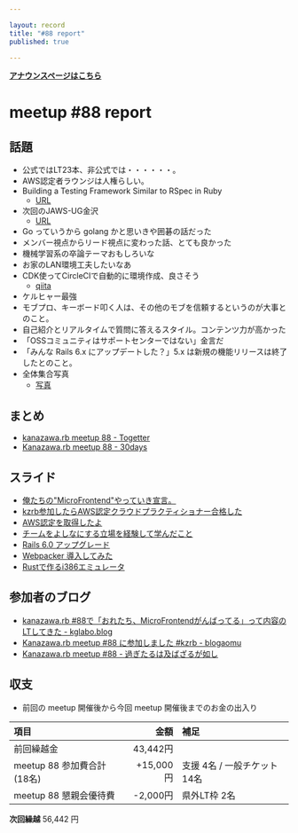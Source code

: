 ```yaml
---

layout: record
title: "#88 report"
published: true

---
```


<div style="text-align: left;"><a href="./"><strong>アナウンスページはこちら</strong></a></div>

# meetup #88 report

## 話題

* 公式ではLT23本、非公式では・・・・・・。
* AWS認定者ラウンジは人権らしい。
* Building a Testing Framework Similar to RSpec in Ruby
  + [URL](https://ksylvest.com/posts/2018-08-01/building-a-testing-framework-similar-to-rspec-in-ruby)
* 次回のJAWS-UG金沢
  + [URL](https://jawsug-kanazawa.doorkeeper.jp/events/101851)
* Go っていうから golang かと思いきや囲碁の話だった
* メンバー視点からリード視点に変わった話、とても良かった
* 機械学習系の卒論テーマおもしろいな
* お家のLAN環境工夫したいなあ
* CDK使ってCircleCIで自動的に環境作成、良さそう
  + [qiita](https://qiita.com/BeMarble/items/b2fd62e942ae1438477c)
* ケルヒャー最強
* モブプロ、キーボード叩く人は、その他のモブを信頼するというのが大事とのこと。
* 自己紹介とリアルタイムで質問に答えるスタイル。コンテンツ力が高かった
* 「OSSコミュニティはサポートセンターではない」金言だ
* 「みんな Rails 6.x にアップデートした？」5.x は新規の機能リリースは終了したとのこと。
* 全体集合写真
  + [写真](https://twitter.com/kiyohara/status/1208298663027466240)

## まとめ

* [kanazawa.rb meetup 88 - Togetter](https://togetter.com/li/1446761)
* [Kanazawa.rb meetup 88 - 30days](https://30d.jp/kzrb/78/)


## スライド

* [俺たちの"MicroFrontend"やっていき宣言。](https://speakerdeck.com/yu_kgr/declaration-to-do-our-microfrontend)
* [kzrb参加したらAWS認定クラウドプラクティショナー合格した](https://speakerdeck.com/cottondesu/aws-certified-cloud-practitioner-passed)
* [AWS認定を取得したよ](https://speakerdeck.com/takayukiatkwsk/awsren-ding-woqu-de-sitayo-number-kzrb)
* [チームをよしなにする立場を経験して学んだこと](https://speakerdeck.com/kentarom/things-i-have-learned-in-leading-the-team)
* [Rails 6.0 アップグレード](https://speakerdeck.com/taketo1113/rails-6-dot-0-atupuguredo-kanazawa-dot-rb-number-88-lt)
* [Webpacker 導入してみた](https://speakerdeck.com/taketo1113/webpacker-dao-ru-sitemita-kanazawa-dot-rb-number-88-lt)
* [Rustで作るi386エミュレータ](https://speakerdeck.com/krhitoshi/rustdezuo-rui386emiyureta)

## 参加者のブログ

* [kanazawa.rb #88で「おれたち、MicroFrontendがんばってる」って内容のLTしてきた \- kglabo.blog](https://blog.kglabo.com/entry/2019/12/24/141723)
* [Kanazawa.rb meetup #88 に参加しました #kzrb \- blogaomu](https://www.blogaomu.com/entry/kzrb88)
* [Kanazawa.rb meetup #88 \- 過ぎたるは及ばざるが如し](https://www.aligatame.net/entry/2019/12/24/204043)

## 収支

* 前回の meetup 開催後から今回 meetup 開催後までのお金の出入り

|項目                           |金額         |補足                                               |
|:------------------------------|------------:|:--------------------------------------------------|
| 前回繰越金                    |    43,442円 |                                                   |
| meetup 88 参加費合計(18名)    |   +15,000円 | 支援 4名 / 一般チケット 14名                         |
| meetup 88 懇親会優待費        |    -2,000円 | 県外LT枠 2名                                      |

**次回繰越**  56,442 円

